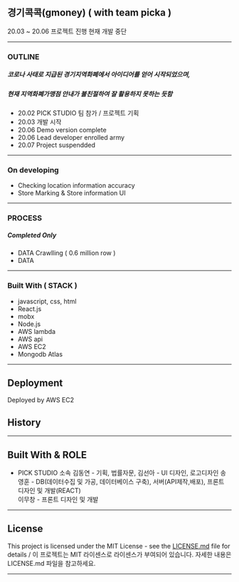 ## 경기콕콕(gmoney) ( with team picka )

20.03 ~ 20.06 프로젝트 진행
현재 개발 중단 

---------------------------------------

### OUTLINE 
 ##### 코로나 사태로 지급된 경기지역화폐에서 아이디어를 얻어 시작되었으며,
 ##### 현재 지역화폐가맹점 안내가 불친절하여 잘 활용하지 못하는 듯함
 - 20.02 PICK STUDIO 팀 참가 / 프로젝트 기획
 - 20.03 개발 시작
 - 20.06 Demo version complete
 - 20.06 Lead developer enrolled army
 - 20.07 Project suspendded
---------------------------------------

### On developing
 - Checking location information accuracy
 - Store Marking & Store information UI 
---------------------------------------

### PROCESS 
#####  Completed Only 
- DATA Crawlling ( 0.6 million row )
- DATA 
---------------------------------------

### Built With ( STACK ) 

- javascript, css, html
- React.js
- mobx
- Node.js
- AWS lambda
- AWS api
- AWS EC2
- Mongodb Atlas

---------------------------------------

## Deployment

Deployed by AWS EC2

## History 

---------------------------------------

## Built With & ROLE
* PICK STUDIO 소속
김동연 - 기획, 법률자문, 
김선아 - UI 디자인, 로고디자인
송영훈 - DB(데이터수집 및 가공, 데이터베이스 구축), 서버(API제작,배포), 프론트 디자인 및 개발(REACT)  
이무창 - 프론트 디자인 및 개발 
---------------------------------------

## License

This project is licensed under the MIT License - see the [LICENSE.md](https://gist.github.com/PurpleBooth/LICENSE.md) file for details / 이 프로젝트는 MIT 라이센스로 라이센스가 부여되어 있습니다. 자세한 내용은 LICENSE.md 파일을 참고하세요.

---------------------------------------
